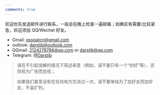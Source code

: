 ```yaml
---
comments: true
---
```


欢迎优先发送邮件进行联系，一般会在晚上检查一遍邮箱；如确实有需要/比较紧急，欢迎添加 QQ/Wechat 好友。

- Gmail: qssgatcn@gmail.com
- outlook: darstib@outlook.com
- QQmail: 2124278786@qq.com or darstib@qq.com
- Telegram: [@Darstib](https://t.me/Darstib)

> 请在不引起误解的情况下简述来意（例如，请不要只有一个“你好”等），否则视为广告而忽视；
> 
> 如果我们甚至没有在任何地方交流过一次，请不要单纯为了加好友而加好友，不喜扩列。
